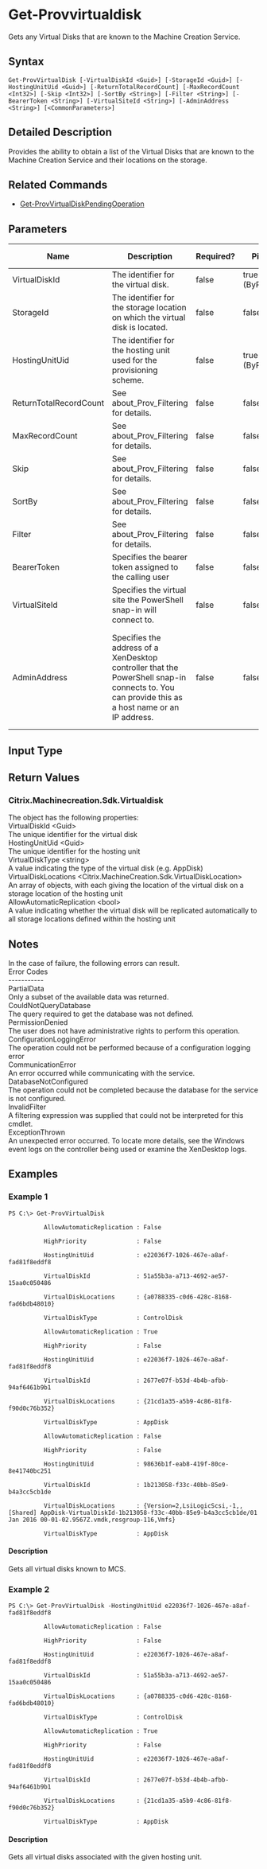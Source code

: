 ﻿
# Get-Provvirtualdisk
Gets any Virtual Disks that are known to the Machine Creation Service.
## Syntax
```
Get-ProvVirtualDisk [-VirtualDiskId <Guid>] [-StorageId <Guid>] [-HostingUnitUid <Guid>] [-ReturnTotalRecordCount] [-MaxRecordCount <Int32>] [-Skip <Int32>] [-SortBy <String>] [-Filter <String>] [-BearerToken <String>] [-VirtualSiteId <String>] [-AdminAddress <String>] [<CommonParameters>]
```
## Detailed Description
Provides the ability to obtain a list of the Virtual Disks that are known to the Machine Creation Service and their locations on the storage.


## Related Commands

* [Get-ProvVirtualDiskPendingOperation](./Get-ProvVirtualDiskPendingOperation/)
## Parameters
| Name   | Description | Required? | Pipeline Input | Default Value |
| --- | --- | --- | --- | --- |
| VirtualDiskId | The identifier for the virtual disk. | false | true (ByPropertyName) |  |
| StorageId | The identifier for the storage location on which the virtual disk is located. | false | false |  |
| HostingUnitUid | The identifier for the hosting unit used for the provisioning scheme. | false | true (ByPropertyName) |  |
| ReturnTotalRecordCount | See about\_Prov\_Filtering for details. | false | false | false |
| MaxRecordCount | See about\_Prov\_Filtering for details. | false | false | false |
| Skip | See about\_Prov\_Filtering for details. | false | false | 0 |
| SortBy | See about\_Prov\_Filtering for details. | false | false |  |
| Filter | See about\_Prov\_Filtering for details. | false | false |  |
| BearerToken | Specifies the bearer token assigned to the calling user | false | false |  |
| VirtualSiteId | Specifies the virtual site the PowerShell snap-in will connect to. | false | false |  |
| AdminAddress | Specifies the address of a XenDesktop controller that the PowerShell snap-in connects to.  You can provide this as a host name or an IP address. | false | false | localhost. Once a value is provided by any cmdlet, this value becomes the default. |

## Input Type

### 

## Return Values

### Citrix.Machinecreation.Sdk.Virtualdisk
The object has the following properties:<br>VirtualDiskId &lt;Guid&gt;<br>The unique identifier for the virtual disk<br>HostingUnitUid &lt;Guid&gt;<br>The unique identifier for the hosting unit<br>VirtualDiskType &lt;string&gt;<br>A value indicating the type of the virtual disk (e.g. AppDisk)<br>VirtualDiskLocations &lt;Citrix.MachineCreation.Sdk.VirtualDiskLocation&gt;<br>An array of objects, with each giving the location of the virtual disk on a storage location of the hosting unit<br>AllowAutomaticReplication &lt;bool&gt;<br>A value indicating whether the virtual disk will be replicated automatically to all storage locations defined within the hosting unit
## Notes
In the case of failure, the following errors can result.<br>    Error Codes<br>    -----------<br>    PartialData<br>    Only a subset of the available data was returned.<br>    CouldNotQueryDatabase<br>    The query required to get the database was not defined.<br>    PermissionDenied<br>    The user does not have administrative rights to perform this operation.<br>    ConfigurationLoggingError<br>    The operation could not be performed because of a configuration logging error<br>    CommunicationError<br>    An error occurred while communicating with the service.<br>    DatabaseNotConfigured<br>    The operation could not be completed because the database for the service is not configured.<br>    InvalidFilter<br>    A filtering expression was supplied that could not be interpreted for this cmdlet.<br>    ExceptionThrown<br>    An unexpected error occurred.  To locate more details, see the Windows event logs on the controller being used or examine the XenDesktop logs.
## Examples

### Example 1
```
PS C:\> Get-ProvVirtualDisk

          AllowAutomaticReplication : False

          HighPriority              : False

          HostingUnitUid            : e22036f7-1026-467e-a8af-fad81f8eddf8

          VirtualDiskId             : 51a55b3a-a713-4692-ae57-15aa0c050486

          VirtualDiskLocations      : {a0788335-c0d6-428c-8168-fad6bdb48010}

          VirtualDiskType           : ControlDisk

          AllowAutomaticReplication : True

          HighPriority              : False

          HostingUnitUid            : e22036f7-1026-467e-a8af-fad81f8eddf8

          VirtualDiskId             : 2677e07f-b53d-4b4b-afbb-94af6461b9b1

          VirtualDiskLocations      : {21cd1a35-a5b9-4c86-81f8-f90d0c76b352}

          VirtualDiskType           : AppDisk

          AllowAutomaticReplication : False

          HighPriority              : False

          HostingUnitUid            : 98636b1f-eab8-419f-80ce-8e41740bc251

          VirtualDiskId             : 1b213058-f33c-40bb-85e9-b4a3cc5cb1de

          VirtualDiskLocations      : {Version=2,LsiLogicScsi,-1,,[Shared] AppDisk-VirtualDiskId-1b213058-f33c-40bb-85e9-b4a3cc5cb1de/01 Jan 2016 00-01-02.9567Z.vmdk,resgroup-116,Vmfs}

          VirtualDiskType           : AppDisk
```
#### Description
Gets all virtual disks known to MCS.
### Example 2
```
PS C:\> Get-ProvVirtualDisk -HostingUnitUid e22036f7-1026-467e-a8af-fad81f8eddf8

          AllowAutomaticReplication : False

          HighPriority              : False

          HostingUnitUid            : e22036f7-1026-467e-a8af-fad81f8eddf8

          VirtualDiskId             : 51a55b3a-a713-4692-ae57-15aa0c050486

          VirtualDiskLocations      : {a0788335-c0d6-428c-8168-fad6bdb48010}

          VirtualDiskType           : ControlDisk

          AllowAutomaticReplication : True

          HighPriority              : False

          HostingUnitUid            : e22036f7-1026-467e-a8af-fad81f8eddf8

          VirtualDiskId             : 2677e07f-b53d-4b4b-afbb-94af6461b9b1

          VirtualDiskLocations      : {21cd1a35-a5b9-4c86-81f8-f90d0c76b352}

          VirtualDiskType           : AppDisk
```
#### Description
Gets all virtual disks associated with the given hosting unit.
